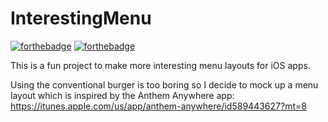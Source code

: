# InterestingMenu
[![forthebadge](http://forthebadge.com/images/badges/made-with-swift.svg)](http://forthebadge.com) 
[![forthebadge](http://forthebadge.com/images/badges/built-with-love.svg)](http://forthebadge.com)

This is a fun project to make more interesting menu layouts for iOS apps. 

Using the conventional burger is too boring so I decide to mock up a menu layout which is inspired by the Anthem Anywhere app: 
https://itunes.apple.com/us/app/anthem-anywhere/id589443627?mt=8
